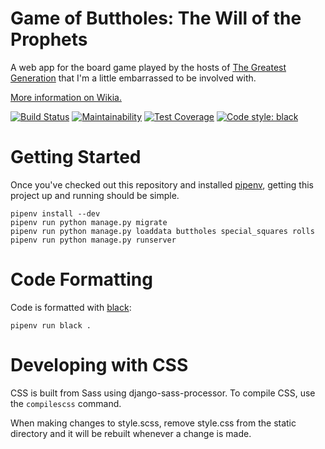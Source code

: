 # Game of Buttholes: The Will of the Prophets

A web app for the board game played by the hosts of [The Greatest Generation](http://gagh.biz) that I'm a little embarrassed to be involved with.

[More information on Wikia.](http://greatestgen.wikia.com/wiki/DS9_Board_Game_(Game_of_Buttholes))

[![Build Status](https://www.travis-ci.com/craiga/will-of-the-prophets.svg?branch=master)](https://www.travis-ci.com/craiga/will-of-the-prophets) [![Maintainability](https://api.codeclimate.com/v1/badges/ce9890b522fe6312945e/maintainability)](https://codeclimate.com/github/craiga/will-of-the-prophets/maintainability) [![Test Coverage](https://api.codeclimate.com/v1/badges/ce9890b522fe6312945e/test_coverage)](https://codeclimate.com/github/craiga/will-of-the-prophets/test_coverage) [![Code style: black](https://img.shields.io/badge/code%20style-black-000000.svg)](https://github.com/ambv/black)


# Getting Started

Once you've checked out this repository and installed [pipenv](http://pipenv.readthedocs.io), getting this project up and running should be simple.

    pipenv install --dev
    pipenv run python manage.py migrate
    pipenv run python manage.py loaddata buttholes special_squares rolls
    pipenv run python manage.py runserver

# Code Formatting

Code is formatted with [black](https://black.readthedocs.io/en/latest/):

    pipenv run black .

# Developing with CSS

CSS is built from Sass using django-sass-processor. To compile CSS, use the `compilescss` command.

When making changes to style.scss, remove style.css from the static directory and it will be rebuilt whenever a change is made.
